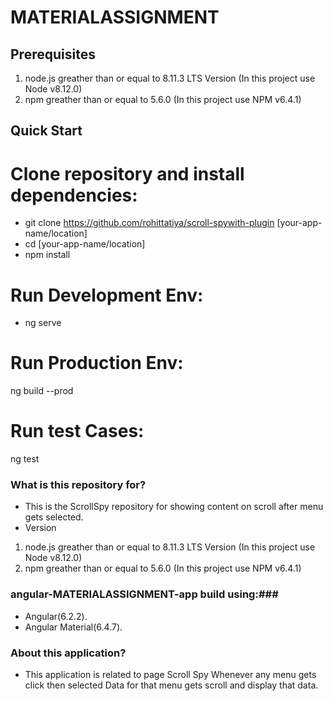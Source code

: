 # MATERIALASSIGNMENT

## Prerequisites
1. node.js greather than or equal to 8.11.3 LTS Version (In this project use Node v8.12.0)
2. npm greather than or equal to 5.6.0 (In this project use NPM v6.4.1)

## Quick Start
# Clone repository and install dependencies:
  * git clone https://github.com/rohittatiya/scroll-spywith-plugin [your-app-name/location]
  * cd [your-app-name/location]
  * npm install 

# Run Development Env:  
  * ng serve

# Run Production Env:  
  ng build --prod

# Run test Cases:  
  ng test

### What is this repository for? ###

* This is the ScrollSpy repository for showing content on scroll after menu gets selected.
* Version 
1. node.js greather than or equal to 8.11.3 LTS Version (In this project use Node v8.12.0)
2. npm greather than or equal to 5.6.0 (In this project use NPM v6.4.1)

### angular-MATERIALASSIGNMENT-app build using:###

* Angular(6.2.2).
* Angular Material(6.4.7).

### About this application? ###

* This application is related to page Scroll Spy Whenever any menu gets click then selected Data for that menu gets scroll and display that data.
